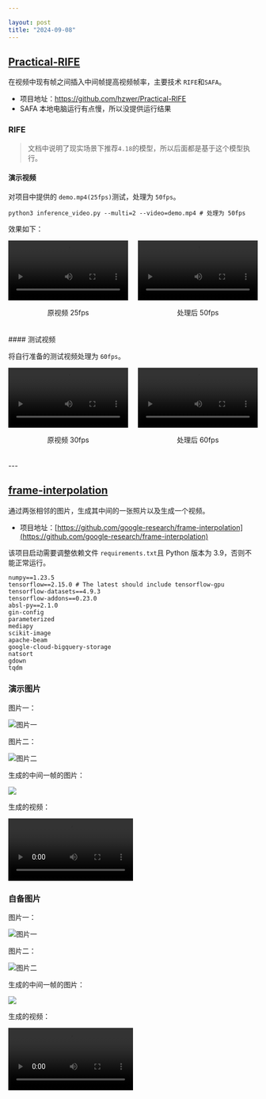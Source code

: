 ```yaml
---

layout: post
title: "2024-09-08"
---
```


## [Practical-RIFE](https://github.com/hzwer/Practical-RIFE)

在视频中现有帧之间插入中间帧提高视频帧率，主要技术 `RIFE`和`SAFA`。

- 项目地址：https://github.com/hzwer/Practical-RIFE
- SAFA 本地电脑运行有点慢，所以没提供运行结果

### RIFE

> 文档中说明了现实场景下推荐`4.18`的模型，所以后面都是基于这个模型执行。

#### 演示视频

对项目中提供的 `demo.mp4(25fps)`测试，处理为 `50fps`。

```shell
python3 inference_video.py --multi=2 --video=demo.mp4 # 处理为 50fps
```

效果如下：

<div style="display: flex; flex-wrap: wrap; justify-content: space-between;">
  <div style="width: 48%; margin-bottom: 20px; text-align: center;">
    <video width="100%" controls>
      <source src="https://image.howieli.tech/202409082232000.mp4" type="video/mp4">
      Your browser does not support the video tag.
    </video>
    <p>原视频 25fps</p>
  </div>
  <div style="width: 48%; margin-bottom: 20px; text-align: center;">
    <video width="100%" controls>
      <source src="https://image.howieli.tech/202409082233000.mp4" type="video/mp4">
      Your browser does not support the video tag.
    </video>
    <p>处理后 50fps</p>
  </div>
</div>
#### 测试视频

将自行准备的测试视频处理为 `60fps`。

<div style="display: flex; flex-wrap: wrap; justify-content: space-between;">
  <div style="width: 48%; margin-bottom: 20px; text-align: center;">
    <video width="100%" controls>
      <source src="https://image.howieli.tech/202409082328000.mp4" type="video/mp4">
      Your browser does not support the video tag.
    </video>
    <p>原视频 30fps</p>
  </div>
  <div style="width: 48%; margin-bottom: 20px; text-align: center;">
    <video width="100%" controls>
      <source src="https://image.howieli.tech/202409082346000.mp4" type="video/mp4">
      Your browser does not support the video tag.
    </video>
    <p>处理后 60fps</p>
  </div>
</div>
---

## [frame-interpolation](https://github.com/google-research/frame-interpolation)

通过两张相邻的图片，生成其中间的一张照片以及生成一个视频。

- 项目地址：[https://github.com/google-research/frame-interpolation](https://github.com/google-research/frame-interpolation)

该项目启动需要调整依赖文件 `requirements.txt`且 Python 版本为 3.9，否则不能正常运行。

```shell
numpy==1.23.5
tensorflow==2.15.0 # The latest should include tensorflow-gpu
tensorflow-datasets==4.9.3
tensorflow-addons==0.23.0
absl-py==2.1.0
gin-config
parameterized
mediapy
scikit-image
apache-beam
google-cloud-bigquery-storage
natsort
gdown
tqdm
```

### 演示图片

图片一：

![图片一](https://image.howieli.tech/202409082031021.png)

图片二：

![图片二](https://image.howieli.tech/202409082031022.png)

生成的中间一帧的图片：

![](https://image.howieli.tech/202409082031023.png)

生成的视频：

<video width="50%">
    <source src="https://image.howieli.tech/202409082031024.mp4" type="video/mp4">
    Your browser does not support the video tag.
</video>

### 自备图片

图片一：

![图片一](https://image.howieli.tech/202409082234000.png)

图片二：

![图片二](https://image.howieli.tech/202409082235000.png)

生成的中间一帧的图片：

![](https://image.howieli.tech/202409082236000.png)

生成的视频：

<video width="50%">
    <source src="https://image.howieli.tech/202409082249000.mp4" type="video/mp4">
    Your browser does not support the video tag.
</video>
